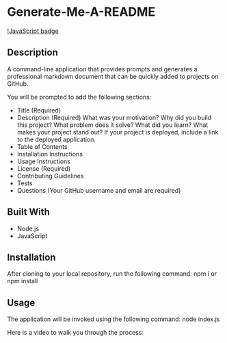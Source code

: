 # Generate-Me-A-README

[!JavaScript badge](https://img.shields.io/badge/javaScript-100%25-red)
## Description

A command-line application that provides prompts and generates a professional markdown document that can be quickly added to projects on GitHub.

You will be prompted to add the following sections:

* Title (Required)
* Description (Required)
What was your motivation? Why did you build this project? What problem does it solve? What did you learn? What makes your project stand out? If your project is deployed, include a link to the deployed application.
* Table of Contents
* Installation Instructions
* Usage Instructions
* License (Required)
* Contributing Guidelines
* Tests
* Questions (Your GitHub username and email are required)

## Built With

* Node.js
* JavaScript
## Installation

After cloning to your local repository, run the following command: 
npm i or npm install 
## Usage

The application will be invoked using the following command: 
node index.js

Here is a video to walk you through the process:




